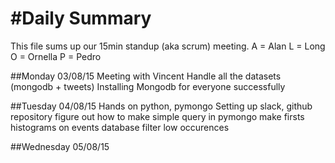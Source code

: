#Daily Summary
===========

This file sums up our 15min standup (aka scrum) meeting.
A = Alan
L = Long
O = Ornella
P = Pedro


##Monday 03/08/15
Meeting with Vincent
Handle all the datasets (mongodb + tweets)
Installing Mongodb for everyone successfully

##Tuesday 04/08/15
Hands on python, pymongo
Setting up slack, github repository
figure out how to make simple query in pymongo
make firsts histograms on events database
filter low occurences




##Wednesday 05/08/15
